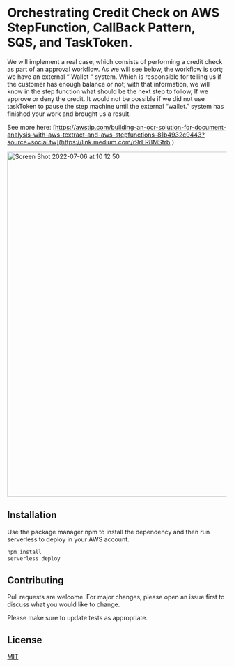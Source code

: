 # Orchestrating Credit Check on AWS StepFunction, CallBack Pattern, SQS, and TaskToken.

We will implement a real case, which consists of performing a credit check as part of an approval workflow. As we will see below, the workflow is sort; we have an external “ Wallet “ system. Which is responsible for telling us if the customer has enough balance or not; with that information, we will know in the step function what should be the next step to follow, If we approve or deny the credit.
It would not be possible if we did not use taskToken to pause the step machine until the external “wallet.” system has finished your work and brought us a result.

See more here: [https://awstip.com/building-an-ocr-solution-for-document-analysis-with-aws-textract-and-aws-stepfunctions-81b4932c9443?source=social.tw](https://link.medium.com/r9rER8MStrb )

<img width="791" alt="Screen Shot 2022-07-06 at 10 12 50" src="https://user-images.githubusercontent.com/9329001/177584223-a04efbed-49d4-4d09-9022-610db266e07b.png">


## Installation

Use the package manager npm to install the dependency and then run serverless to deploy in your AWS account.

```bash
npm install 
serverless deploy 
```

## Contributing
Pull requests are welcome. For major changes, please open an issue first to discuss what you would like to change.

Please make sure to update tests as appropriate.

## License
[MIT](https://choosealicense.com/licenses/mit/)
